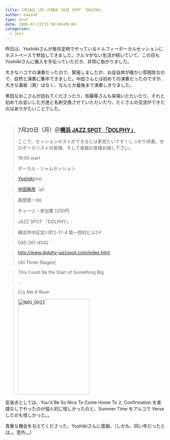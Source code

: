 ```yaml
---
title: 7月20日（月）＠横浜 JAZZ SPOT 「DOLPHY」
author: eawind
type: post
date: 2009-07-21T15:50:09+09:00
categories:
  - Jazz
---
```

昨日は、Yoshiikiさんが毎月定例でやっているドルフィーボーカルセッションにホストベースで参加してきました。クルマがない生活が続いていて、この日もYoshiikiさんに搬入を手伝っていただき、非常に助かりました。

大きなハコでの演奏だったので、緊張しましたが、お店自体が暖かい雰囲気なので、自然と演奏に集中できました。中田さんとは初めての演奏だったのですが、大きな事故（笑）はなく、なんとか最後まで演奏しきりました。

黒田なおこさんが訪ねてくださったり、佐藤等さんも来場いただいたり、それと初めてお会いした方達と名刺交換させていただいたり、たくさんの交流ができたのはありがたいことでした。

&nbsp;

> **<big>7月20日（月）＠<a href="http://www.dolphy-jazzspot.com/index.html" target="_blank">横浜 JAZZ SPOT 「DOLPHY」</a></big>**
>
> ここで、セッションホストができるとは夢見たいです！しっかり伴奏。ぜひボーカリストの皆様、そして楽器の皆様お越し下さい。
>
> 19:00 start
>
> ボーカル・ジャムセッション

> <a href="http://www.yoshiiki.com/" target="_blank">Yoshiiki</a>(vo)

> <a href="http://www.penta-jazz.com/" target="_blank">中田舜彦</a>（p)

> 風間進一(b)
>
> チャージ・参加費 1200円
>
> JAZZ SPOT 「DOLPHY」:

> 横浜市中区宮川町2-17-4 第一西村ビル2Ｆ

> 045-261-4542

> <a href="http://www.dolphy-jazzspot.com/index.html" target="_blank">http://www.dolphy-jazzspot.com/index.html</a>
>
> [All Three Stages]

> This Could Be the Start of Something Big

> &#8230;

> Cry Me A River
>
> <span class="mt-enclosure mt-enclosure-image" style="display: inline;"><a href="/img/2009/07/IMG_0022.jpg"><img class="alignnone size-medium wp-image-801" src="/img/2009/07/IMG_0022.jpg" alt="IMG_0022" width="225" height="300" srcset="/img/2009/07/IMG_0022.jpg 225w, /img/2009/07/IMG_0022-768x1024.jpg 768w, /img/2009/07/IMG_0022.jpg 1536w" sizes="(max-width: 225px) 100vw, 225px" /></a></span>

反省点としては、You'd Be So Nice To Come Home To と Confirmation を楽譜なしでやったのが個人的に怪しかったのと、Summer Time をアルコで Verse したのも怪しかった。。

貴重な機会を与えてくださった、Yoshiikiさんに感謝。（しかも、同い年だったとは。。意外。。）
